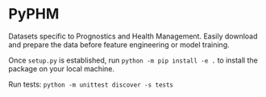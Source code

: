 # PyPHM
Datasets specific to Prognostics and Health Management. Easily download and prepare the data before feature engineering or model training.

Once `setup.py` is established, run `python -m pip install -e .` to install the package on your local machine.

Run tests: `python -m unittest discover -s tests`